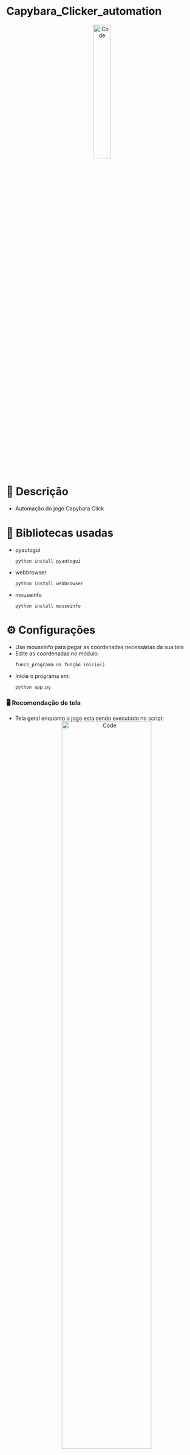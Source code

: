 # Capybara_Clicker_automation
  <div align="center">
    <img src="https://img001.prntscr.com/file/img001/KzquvcfJRFe6IBoqKFt_5Q.png" alt="Code" width="30%">
  </div>

# 🧾 Descrição 
+ Automação do jogo Capybara Click
# 📖 Bibliotecas usadas
+ pyautogui
  ```
  python install pyautogui
  ```
+ webbrowser
  ```
  python install webbrowser
  ```
+ mouseinfo
  ```
  python install mouseinfo
  ```
# ⚙️ Configurações
 + Use mouseinfo para pegar as coordenadas necessárias da sua tela
 + Edite as coordenadas no módulo:
    ```
    funcs_programa na função inicio()
    ```
 + Inicie o programa em:
    ```
    python app.py
    ```

### 🖥 Recomendação de tela
+ Tela geral enquanto o jogo esta sendo executado no script:
  <div align="center">
    <img src="https://img001.prntscr.com/file/img001/qBTZ93pxSzWMwvRBmZUlLA.png" alt="Code" width="70%">
  </div>
+ Pegar coordenadas play do jogo:
  <div align="center">
    <img src="https://img001.prntscr.com/file/img001/xczNg6P8QlKi8OmvateB6Q.png" alt="Code" width="40%">
  </div>
+ Coordenadas da capivara:
  <div align="center">
    <img src="https://img001.prntscr.com/file/img001/2dARkXB8RmWHnSH67LdcqQ.png" alt="Code" width="50%">
  </div>
# 🔧 Version
  + 1.0
